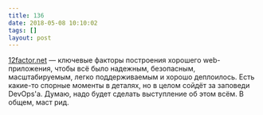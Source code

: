 ```yaml
---
title: 136
date: 2018-05-08 10:10:02
tags: []
layout: post
---
```


[12factor.net](https://www.12factor.net/ru/) — ключевые факторы построения хорошего web-приложения, чтобы всё было надежным, безопасным, масштабируемым, легко поддерживаемым и хорошо деплоилось. Есть какие-то спорные моменты в деталях, но в целом сойдёт за заповеди DevOps'а. Думаю, надо будет сделать выступление об этом всём. В общем, маст рид.
